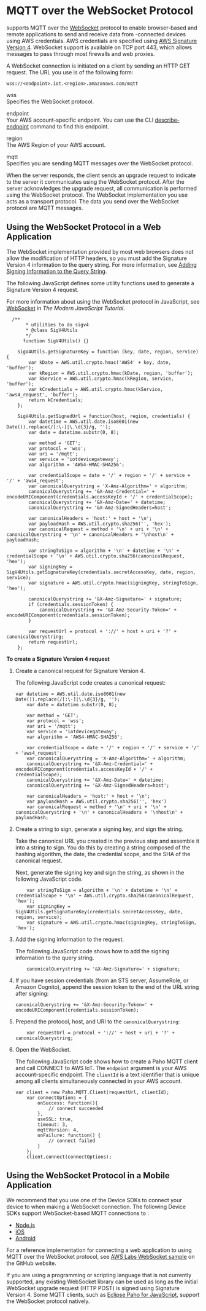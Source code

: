 # MQTT over the WebSocket Protocol<a name="mqtt-ws"></a>

 supports MQTT over the [WebSocket](https://en.wikipedia.org/wiki/WebSocket) protocol to enable browser\-based and remote applications to send and receive data from \-connected devices using AWS credentials\. AWS credentials are specified using [AWS Signature Version 4](https://docs.aws.amazon.com/general/latest/gr/sigv4_signing.html)\. WebSocket support is available on TCP port 443, which allows messages to pass through most firewalls and web proxies\.

A WebSocket connection is initiated on a client by sending an HTTP GET request\. The URL you use is of the following form:

```
wss://<endpoint>.iot.<region>.amazonaws.com/mqtt
```

wss  
Specifies the WebSocket protocol\.

endpoint  
Your AWS account\-specific endpoint\. You can use the CLI [describe\-endpoint](https://docs.aws.amazon.com/cli/latest/reference/iot/describe-endpoint.html) command to find this endpoint\.

region  
The AWS Region of your AWS account\.

mqtt  
Specifies you are sending MQTT messages over the WebSocket protocol\.

When the server responds, the client sends an upgrade request to indicate to the server it communicates using the WebSocket protocol\. After the server acknowledges the upgrade request, all communication is performed using the WebSocket protocol\. The WebSocket implementation you use acts as a transport protocol\. The data you send over the WebSocket protocol are MQTT messages\.

## Using the WebSocket Protocol in a Web Application<a name="mqtt-ws-web-app"></a>

The WebSocket implementation provided by most web browsers does not allow the modification of HTTP headers, so you must add the Signature Version 4 information to the query string\. For more information, see [Adding Signing Information to the Query String](https://docs.aws.amazon.com/general/latest/gr/sigv4-add-signature-to-request.html#sigv4-add-signature-querystring)\. 

The following JavaScript defines some utility functions used to generate a Signature Version 4 request\.

For more information about using the WebSocket protocol in JavaScript, see [WebSocket](https://javascript.info/websocket) in *The Modern JavaScript Tutorial*\.

```
  /**
       * utilities to do sigv4
       * @class SigV4Utils
       */
      function SigV4Utils() {}
    
    SigV4Utils.getSignatureKey = function (key, date, region, service) {
        var kDate = AWS.util.crypto.hmac('AWS4' + key, date, 'buffer');
        var kRegion = AWS.util.crypto.hmac(kDate, region, 'buffer');
        var kService = AWS.util.crypto.hmac(kRegion, service, 'buffer');
        var kCredentials = AWS.util.crypto.hmac(kService, 'aws4_request', 'buffer');    
        return kCredentials;
    };
    
    SigV4Utils.getSignedUrl = function(host, region, credentials) {
        var datetime = AWS.util.date.iso8601(new Date()).replace(/[:\-]|\.\d{3}/g, '');
        var date = datetime.substr(0, 8);
    
        var method = 'GET';
        var protocol = 'wss';
        var uri = '/mqtt';
        var service = 'iotdevicegateway';
        var algorithm = 'AWS4-HMAC-SHA256';
    
        var credentialScope = date + '/' + region + '/' + service + '/' + 'aws4_request';
        var canonicalQuerystring = 'X-Amz-Algorithm=' + algorithm;
        canonicalQuerystring += '&X-Amz-Credential=' + encodeURIComponent(credentials.accessKeyId + '/' + credentialScope);
        canonicalQuerystring += '&X-Amz-Date=' + datetime;
        canonicalQuerystring += '&X-Amz-SignedHeaders=host';
    
        var canonicalHeaders = 'host:' + host + '\n';
        var payloadHash = AWS.util.crypto.sha256('', 'hex');
        var canonicalRequest = method + '\n' + uri + '\n' + canonicalQuerystring + '\n' + canonicalHeaders + '\nhost\n' + payloadHash;
    
        var stringToSign = algorithm + '\n' + datetime + '\n' + credentialScope + '\n' + AWS.util.crypto.sha256(canonicalRequest, 'hex');
        var signingKey = SigV4Utils.getSignatureKey(credentials.secretAccessKey, date, region, service);
        var signature = AWS.util.crypto.hmac(signingKey, stringToSign, 'hex');
    
        canonicalQuerystring += '&X-Amz-Signature=' + signature;
        if (credentials.sessionToken) {
            canonicalQuerystring += '&X-Amz-Security-Token=' + encodeURIComponent(credentials.sessionToken);
        }
    
        var requestUrl = protocol + '://' + host + uri + '?' + canonicalQuerystring;
        return requestUrl;
    };
```

**To create a Signature Version 4 request**

1. Create a canonical request for Signature Version 4\.

   The following JavaScript code creates a canonical request:

   ```
   var datetime = AWS.util.date.iso8601(new Date()).replace(/[:\-]|\.\d{3}/g, '');
       var date = datetime.substr(0, 8);
       
       var method = 'GET';
       var protocol = 'wss';
       var uri = '/mqtt';
       var service = 'iotdevicegateway';
       var algorithm = 'AWS4-HMAC-SHA256';
       
       var credentialScope = date + '/' + region + '/' + service + '/' + 'aws4_request';
       var canonicalQuerystring = 'X-Amz-Algorithm=' + algorithm;
       canonicalQuerystring += '&X-Amz-Credential=' + encodeURIComponent(credentials.accessKeyId + '/' + credentialScope);
       canonicalQuerystring += '&X-Amz-Date=' + datetime;
       canonicalQuerystring += '&X-Amz-SignedHeaders=host';
       
       var canonicalHeaders = 'host:' + host + '\n';
       var payloadHash = AWS.util.crypto.sha256('', 'hex')
       var canonicalRequest = method + '\n' + uri + '\n' + canonicalQuerystring + '\n' + canonicalHeaders + '\nhost\n' + payloadHash;
   ```

1. Create a string to sign, generate a signing key, and sign the string\.

   Take the canonical URL you created in the previous step and assemble it into a string to sign\. You do this by creating a string composed of the hashing algorithm, the date, the credential scope, and the SHA of the canonical request\. 

   Next, generate the signing key and sign the string, as shown in the following JavaScript code\.

   ```
       var stringToSign = algorithm + '\n' + datetime + '\n' + credentialScope + '\n' + AWS.util.crypto.sha256(canonicalRequest, 'hex');
       var signingKey = SigV4Utils.getSignatureKey(credentials.secretAccessKey, date, region, service);
       var signature = AWS.util.crypto.hmac(signingKey, stringToSign, 'hex');
   ```

1. Add the signing information to the request\.

   The following JavaScript code shows how to add the signing information to the query string\.

   ```
       canonicalQuerystring += '&X-Amz-Signature=' + signature;
   ```

1. If you have session credentials \(from an STS server, AssumeRole, or Amazon Cognito\), append the session token to the end of the URL string after signing:

   ```
   canonicalQuerystring += '&X-Amz-Security-Token=' + encodeURIComponent(credentials.sessionToken);
   ```

1. Prepend the protocol, host, and URI to the `canonicalQuerystring`:

   ```
       var requestUrl = protocol + '://' + host + uri + '?' + canonicalQuerystring;
   ```

1. Open the WebSocket\.

   The following JavaScript code shows how to create a Paho MQTT client and call CONNECT to AWS IoT\. The `endpoint` argument is your AWS account\-specific endpoint\. The `clientId` is a text identifier that is unique among all clients simultaneously connected in your AWS account\.

   ```
   var client = new Paho.MQTT.Client(requestUrl, clientId);
       var connectOptions = {
           onSuccess: function(){
               // connect succeeded
           },
           useSSL: true,
           timeout: 3,
           mqttVersion: 4,
           onFailure: function() {
               // connect failed
           }
       };
       client.connect(connectOptions);
   ```

## Using the WebSocket Protocol in a Mobile Application<a name="mqtt-ws-mobile-app"></a>

We recommend that you use one of the Device SDKs to connect your device to when making a WebSocket connection\. The following Device SDKs support WebSocket\-based MQTT connections to :
+ [Node\.js](https://github.com/aws/aws-iot-device-sdk-js)
+ [iOS](https://docs.aws.amazon.com/mobile/sdkforios/developerguide/)
+ [Android](https://docs.aws.amazon.com/mobile/sdkforandroid/developerguide/)

For a reference implementation for connecting a web application to using MQTT over the WebSocket protocol, see [AWS Labs WebSocket sample](https://github.com/awslabs/aws-iot-examples) on the GitHub website\.

If you are using a programming or scripting language that is not currently supported, any existing WebSocket library can be used as long as the initial WebSocket upgrade request \(HTTP POST\) is signed using Signature Version 4\. Some MQTT clients, such as [Eclipse Paho for JavaScript](http://www.eclipse.org/paho/), support the WebSocket protocol natively\.